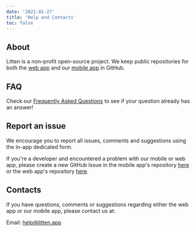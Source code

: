 ```yaml
---
date: '2021-01-27'
title: 'Help and Contacts'
toc: false
---
```


## About

Litten is a non-profit open-source project. We keep public repositories for both
the [web app][webapp] and our [mobile app][mobileapp] in GitHub.

## FAQ

Check our [Frequently Asked Questions][faq] to see if your question already has
an answer!

## Report an issue

We encourage you to report all issues, comments and suggestions using the in-app
dedicated form.

If you're a developer and encountered a problem with our mobile or web app,
please create a new GitHub Issue in the mobile app's repository
[here][mobileappissue] or the web app's repository [here][webappissue].

## Contacts

If you have questions, comments or suggestions regarding either the web app or
our mobile app, please contact us at:

Email: [help@litten.app][helpmail]

<!-- References -->

[faq]: /faq
[helpmail]: mailto:help@litten.app
[mobileapp]: https://github.com/joaocarmo/litten-app
[mobileappissue]: https://github.com/joaocarmo/litten-app/issues/new
[webapp]: https://github.com/joaocarmo/litten-web
[webappissue]: https://github.com/joaocarmo/litten-web/issues/new
